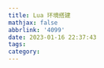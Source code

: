 ```yaml
---
title: Lua 环境搭建
mathjax: false
abbrlink: '4099'
date: 2023-01-16 22:37:43
tags:
category:
---
```

<!-- more -->